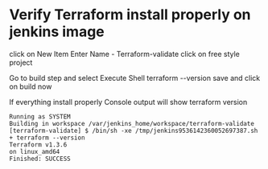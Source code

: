 # Verify Terraform install properly on jenkins image

click on New Item 
Enter Name - Terraform-validate
click on free style project 

Go to build step and select Execute Shell 
terraform --version
save and click on build now 

If everything install properly Console output will show terraform version 


```
Running as SYSTEM
Building in workspace /var/jenkins_home/workspace/terraform-validate
[terraform-validate] $ /bin/sh -xe /tmp/jenkins9536142360052697387.sh
+ terraform --version
Terraform v1.3.6
on linux_amd64
Finished: SUCCESS

```

